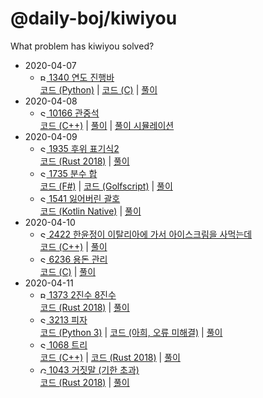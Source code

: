# @daily-boj/kiwiyou
What problem has kiwiyou solved?

- 2020-04-07
  - [<img src="https://static.solved.ac/tier_small/5.svg" alt="Bronze I" width="10"/> 1340 연도 진행바](https://www.acmicpc.net/problem/1340)
  <br> [코드 (Python)](https://github.com/daily-boj/kiwiyou/blob/master/P1340.py) |
  [코드 (C)](https://github.com/daily-boj/kiwiyou/blob/master/P1340.c) |
  [풀이](https://github.com/daily-boj/kiwiyou/wiki/1340-%EC%97%B0%EB%8F%84-%EC%A7%84%ED%96%89%EB%B0%94)
- 2020-04-08
  - [<img src="https://static.solved.ac/tier_small/8.svg" alt="Silver III" width="10"/> 10166 관중석](https://www.acmicpc.net/problem/10166)
  <br> [코드 (C++)](https://github.com/daily-boj/kiwiyou/blob/master/P10166.cpp) |
  [풀이](https://github.com/daily-boj/kiwiyou/wiki/10166-%EA%B4%80%EC%A4%91%EC%84%9D) |
  [풀이 시뮬레이션](https://boj.kiwi.style/10166/index.html)
- 2020-04-09
  - [<img src="https://static.solved.ac/tier_small/8.svg" alt="Silver III" width="10"/> 1935 후위 표기식2](https://www.acmicpc.net/problem/1935)
  <br> [코드 (Rust 2018)](https://github.com/daily-boj/kiwiyou/blob/master/P1935.rs) |
  [풀이](https://github.com/daily-boj/kiwiyou/wiki/1935-%ED%9B%84%EC%9C%84-%ED%91%9C%EA%B8%B0%EC%8B%9D2)
  - [<img src="https://static.solved.ac/tier_small/9.svg" alt="Silver II" width="10"/> 1735 분수 합](https://www.acmicpc.net/problem/1735)
  <br> [코드 (F#)](https://github.com/daily-boj/kiwiyou/blob/master/P1735.fs) |
  [코드 (Golfscript)](https://github.com/daily-boj/kiwiyou/blob/master/P1735.golfscript) |
  [풀이](https://github.com/daily-boj/kiwiyou/wiki/1735-%EB%B6%84%EC%88%98-%ED%95%A9)
  - [<img src="https://static.solved.ac/tier_small/9.svg" alt="Silver II" width="10"/> 1541 잃어버린 괄호](https://www.acmicpc.net/problem/1541)
  <br> [코드 (Kotlin Native)](https://github.com/daily-boj/kiwiyou/blob/master/P1541.kt) |
  [풀이](https://github.com/daily-boj/kiwiyou/wiki/1541-%EC%9E%83%EC%96%B4%EB%B2%84%EB%A6%B0-%EA%B4%84%ED%98%B8)
- 2020-04-10
  - [<img src="https://static.solved.ac/tier_small/6.svg" alt="Silver V" width="10"/> 2422 한윤정이 이탈리아에 가서 아이스크림을 사먹는데](https://acmicpc.net/problem/2422)
  <br> [코드 (C++)](https://github.com/daily-boj/kiwiyou/blob/master/P2422.cpp) |
  [풀이](https://github.com/daily-boj/kiwiyou/wiki/2422-%ED%95%9C%EC%9C%A4%EC%A0%95%EC%9D%B4-%EC%9D%B4%ED%83%88%EB%A6%AC%EC%95%84%EC%97%90-%EA%B0%80%EC%84%9C-%EC%95%84%EC%9D%B4%EC%8A%A4%ED%81%AC%EB%A6%BC%EC%9D%84-%EC%82%AC%EB%A8%B9%EB%8A%94%EB%8D%B0)
  - [<img src="https://static.solved.ac/tier_small/8.svg" alt="Silver III" width="10"/> 6236 용돈 관리](https://www.acmicpc.net/problem/6236)
  <br> [코드 (C)](https://github.com/daily-boj/kiwiyou/blob/master/P6236.c) |
  [풀이](https://github.com/daily-boj/kiwiyou/wiki/6236-%EC%9A%A9%EB%8F%88-%EA%B4%80%EB%A6%AC)
- 2020-04-11
  - [<img src="https://static.solved.ac/tier_small/4.svg" alt="Bronze II" width="10"/> 1373 2진수 8진수](https://www.acmicpc.net/problem/1373)
  <br> [코드 (Rust 2018)](https://github.com/daily-boj/kiwiyou/blob/master/P1373.rs) |
  [풀이](https://github.com/daily-boj/kiwiyou/wiki/1373-2%EC%A7%84%EC%88%98-8%EC%A7%84%EC%88%98)
  - [<img src="https://static.solved.ac/tier_small/8.svg" alt="Silver III" width="10"/> 3213 피자](https://www.acmicpc.net/problem/3213)
  <br> [코드 (Python 3)](https://github.com/daily-boj/kiwiyou/blob/master/P3213.py) |
  [코드 (아희, 오류 미해결)](https://github.com/daily-boj/kiwiyou/blob/master/P3213.aheui) |
  [풀이](https://github.com/daily-boj/kiwiyou/wiki/3213-%ED%94%BC%EC%9E%90)
  - [<img src="https://static.solved.ac/tier_small/10.svg" alt="Silver I" width="10"/> 1068 트리](https://www.acmicpc.net/problem/1068)
  <br> [코드 (C++)](https://github.com/daily-boj/kiwiyou/blob/master/P1068.cpp) |
  [코드 (Rust 2018)](https://github.com/daily-boj/kiwiyou/blob/master/P1068.rs) |
  [풀이](https://github.com/daily-boj/kiwiyou/wiki/1068-%ED%8A%B8%EB%A6%AC)
  - [<img src="https://static.solved.ac/tier_small/11.svg" alt="Gold V" width="10"/> 1043 거짓말 (기한 초과)](https://acmicpc.net/problem/1043)
  <br> [코드 (Rust 2018)](https://github.com/daily-boj/kiwiyou/blob/master/P1043.rs) |
  [풀이](https://github.com/daily-boj/kiwiyou/wiki/1043-%EA%B1%B0%EC%A7%93%EB%A7%90)
